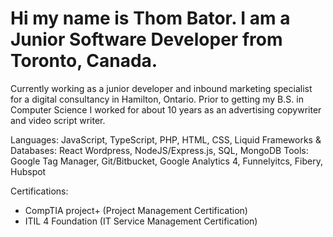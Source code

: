 
# Hi my name is Thom Bator. I am a Junior Software Developer from Toronto, Canada.  

Currently working as a junior developer and inbound marketing specialist for a digital consultancy in Hamilton, Ontario. Prior to getting my B.S. in Computer Science I worked for about 10 years as an advertising copywriter and video script writer. 

Languages: JavaScript, TypeScript, PHP, HTML, CSS, Liquid
Frameworks & Databases: React Wordpress, NodeJS/Express.js, SQL, MongoDB
Tools: Google Tag Manager, Git/Bitbucket, Google Analytics 4, Funnelyitcs, Fibery, Hubspot 

Certifications:
 - CompTIA project+ (Project Management Certification) 
 - ITIL 4 Foundation (IT Service Management Certification) 

<!---
ThomBator/ThomBator is a ✨ special ✨ repository because its `README.md` (this file) appears on your GitHub profile.
You can click the Preview link to take a look at your changes.
--->
